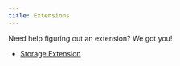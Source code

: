 ```yaml
---
title: Extensions
---
```


Need help figuring out an extension? We got you!

- [Storage Extension](storage)